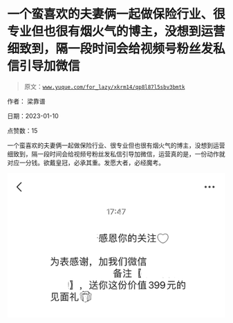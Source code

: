 # 一个蛮喜欢的夫妻俩一起做保险行业、很专业但也很有烟火气的博主，没想到运营细致到，隔一段时间会给视频号粉丝发私信引导加微信

> 原文：[`www.yuque.com/for_lazy/xkrm14/qp8l87l5sbv3bmtk`](https://www.yuque.com/for_lazy/xkrm14/qp8l87l5sbv3bmtk)

作者： 梁靠谱 

日期：2023-01-10 

点赞数：15 

一个蛮喜欢的夫妻俩一起做保险行业、很专业但也很有烟火气的博主，没想到运营细致到，隔一段时间会给视频号粉丝发私信引导加微信，运营真的是，一份动作就对应一分钱。欲戴皇冠，必承其重。发愿大者，必经魔考。 

![](img/91b325ca02632ea9113d6445328a99c4.png)  

